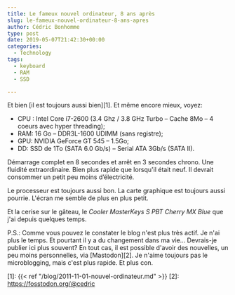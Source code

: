 ```yaml
---
title: Le fameux nouvel ordinateur, 8 ans après
slug: le-fameux-nouvel-ordinateur-8-ans-apres
author: Cédric Bonhomme
type: post
date: 2019-05-07T21:42:30+00:00
categories:
  - Technology
tags:
  - keyboard
  - RAM
  - SSD

---
```

Et bien [il est toujours aussi bien][1]. Et même encore mieux, voyez:

- CPU : Intel Core i7-2600 (3.4 Ghz / 3.8 GHz Turbo – Cache 8Mo – 4 coeurs avec hyper threading);
- RAM: 16 Go – DDR3L-1600 UDIMM (sans registre);
- GPU: NVIDIA GeForce GT 545 – 1.5Go;
- DD: SSD de 1To (SATA 6.0 Gb/s) – Serial ATA 3Gb/s (SATA II).

Démarrage complet en 8 secondes et arrêt en 3 secondes chrono.
Une fluidité extraordinaire. Bien plus rapide que lorsqu'il était neuf.
Il devrait consommer un petit peu moins d’électricité.

Le processeur est toujours aussi bon. La carte graphique est toujours aussi
pourrie. L'écran me semble de plus en plus petit.


Et la cerise sur le gâteau, le _Cooler MasterKeys S PBT Cherry MX Blue_ que
j'ai depuis quelques temps.

P.S.: Comme vous pouvez le constater le blog n'est plus très actif. Je n'ai plus
le temps. Et pourtant il y a du changement dans ma vie…
Devrais-je publier ici plus souvent? En tout cas, il est possible d'avoir des
nouvelles, un peu moins personnelles, via [Mastodon][2]. Je n'aime toujours pas
le microblogging, mais c'est plus rapide. Et plus con.

 [1]: {{< ref "/blog/2011-11-01-nouvel-ordinateur.md" >}}
 [2]: https://fosstodon.org/@cedric
